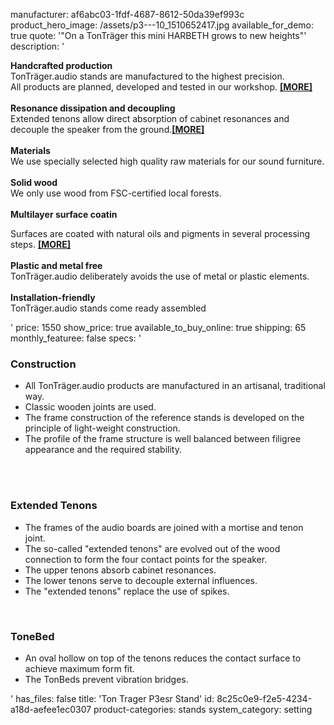 manufacturer: af6abc03-1fdf-4687-8612-50da39ef993c
product_hero_image: /assets/p3---10_1510652417.jpg
available_for_demo: true
quote: '"On a TonTräger this mini HARBETH grows to new heights"'
description: '<p><b>Handcrafted production</b><br>TonTräger.audio stands are manufactured to the highest precision.&nbsp;<br>All products are planned, developed and tested in our workshop.&nbsp;<a href="https://www.tontraeger-audio.com/lang/en/produktdetails-stands.html" target="_self"><b>[MORE]</b></a><br><br><b>Resonance dissipation and decoupling</b><br>Extended tenons allow direct absorption of cabinet resonances and decouple the speaker from the ground.<a href="https://www.tontraeger-audio.com/lang/en/produktdetails-stands.html" target="_self"><b>[MORE]</b></a><br><br><b>Materials<br></b>We use specially selected high quality raw materials for our sound furniture.<br><b><br>Solid wood<br></b>We only use wood from FSC-certified local forests.<br><b><br></b><b>Multilayer surface coatin</b></p><p>Surfaces are coated with natural oils and pigments in several processing steps.&nbsp;<a href="https://www.tontraeger-audio.com/lang/en/produktdetails-stands.html" target="_self"><b>[MORE]</b></a><br><br><b>Plastic and metal free</b><br>TonTräger.audio deliberately avoids the use of metal or plastic elements.<br><br><b>Installation-friendly</b><br>TonTräger.audio stands come ready assembled</p>'
price: 1550
show_price: true
available_to_buy_online: true
shipping: 65
monthly_featuree: false
specs: '<h3><b>Construction</b></h3><ul><li>All TonTräger.audio products are manufactured in an artisanal, traditional way.&nbsp;</li><li>Classic wooden joints are used.</li><li>The frame construction of the reference stands is developed on the principle of light-weight construction.</li><li>The profile of the frame structure is well balanced between filigree appearance and the required stability.</li></ul><p><br><br></p><h3>Extended Tenons</h3><ul><li>The frames of the audio boards are joined with a mortise and tenon joint.</li><li>The so-called "extended tenons" are evolved out of the wood connection to form the four contact points for the speaker. &nbsp;&nbsp; &nbsp;</li><li>The upper tenons absorb cabinet resonances.</li><li>The lower tenons serve to decouple external influences.</li><li>The "extended tenons" replace the use of spikes.</li></ul><p><br></p><h3>ToneBed</h3><ul><li>An oval hollow on top of the tenons reduces the contact surface to achieve maximum form fit.</li><li>The TonBeds prevent vibration bridges.</li></ul>'
has_files: false
title: 'Ton Trager P3esr Stand'
id: 8c25c0e9-f2e5-4234-a18d-aefee1ec0307
product-categories: stands
system_category: setting
